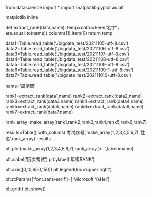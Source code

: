 
from datascience import *
import matplotlib.pyplot as plt

matplotlib inline 

def extract_rank(data,name):
   temp=data.where(‘名字’，are.equal_to(name)).column(11).item(0)
   return temp


data1=Table.read_table(‘./bigdata_test/20211105-utf-8.csv’)
data2=Table.read_table(‘./bigdata_test/20211106-utf-8.csv’)
data3=Table.read_table(‘./bigdata_test/20211107-utf-8.csv’)
data4=Table.read_table(‘./bigdata_test/20211108-utf-8.csv’)
data5=Table.read_table(‘./bigdata_test/20211109-utf-8.csv’)
data6=Table.read_table(‘./bigdata_test/20211109-1-utf-8.csv’)
data7=Table.read_table(‘./bigdata_test/202111010-utf-8.csv’)

name=’周靖珊’

rank1=extract_rank(data1,name)
rank2=extract_rank(data2,name)
rank3=extract_rank(data3,name)
rank4=extract_rank(data4,name)
rank5=extract_rank(data5,name)
rank6=extract_rank(data6,name)
rank7=extract_rank(data7,name)

rank_array=make_array(rank1,rank2,rank3,rank4,rank5,rank6,rank7)

results=Table().with_colums(‘考试序号’,make_array(1,2,3,4,5,6,7),’姓名’,rank_array)
results

plt.plot(make_array(1,2,3,4,5,6,7),rank_array,’o--’,label=name)

plt.xlabel(‘历次考试’)
plt.ylabel(‘年级RANK’)

plt.axis([0,10,650,150])
plt.legend(loc=’upper right’)

plt.rcParams[‘font.sans-serif’]=[‘Microsoft YaHei’]

plt.grid()
plt.show()